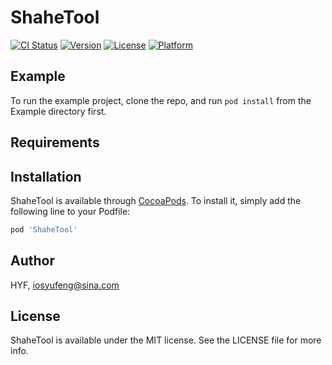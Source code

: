 # ShaheTool

[![CI Status](https://img.shields.io/travis/iosyufeng@sina.com/ShaheTool.svg?style=flat)](https://travis-ci.org/iosyufeng@sina.com/ShaheTool)
[![Version](https://img.shields.io/cocoapods/v/ShaheTool.svg?style=flat)](https://cocoapods.org/pods/ShaheTool)
[![License](https://img.shields.io/cocoapods/l/ShaheTool.svg?style=flat)](https://cocoapods.org/pods/ShaheTool)
[![Platform](https://img.shields.io/cocoapods/p/ShaheTool.svg?style=flat)](https://cocoapods.org/pods/ShaheTool)

## Example

To run the example project, clone the repo, and run `pod install` from the Example directory first.

## Requirements

## Installation

ShaheTool is available through [CocoaPods](https://cocoapods.org). To install
it, simply add the following line to your Podfile:

```ruby
pod 'ShaheTool'
```

## Author

HYF, iosyufeng@sina.com

## License

ShaheTool is available under the MIT license. See the LICENSE file for more info.
